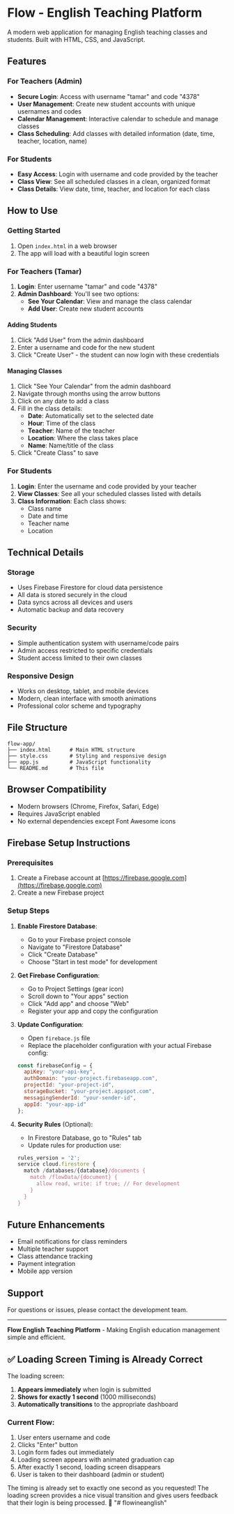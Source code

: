 # Flow - English Teaching Platform

A modern web application for managing English teaching classes and students. Built with HTML, CSS, and JavaScript.

## Features

### For Teachers (Admin)
- **Secure Login**: Access with username "tamar" and code "4378"
- **User Management**: Create new student accounts with unique usernames and codes
- **Calendar Management**: Interactive calendar to schedule and manage classes
- **Class Scheduling**: Add classes with detailed information (date, time, teacher, location, name)

### For Students
- **Easy Access**: Login with username and code provided by the teacher
- **Class View**: See all scheduled classes in a clean, organized format
- **Class Details**: View date, time, teacher, and location for each class

## How to Use

### Getting Started
1. Open `index.html` in a web browser
2. The app will load with a beautiful login screen

### For Teachers (Tamar)
1. **Login**: Enter username "tamar" and code "4378"
2. **Admin Dashboard**: You'll see two options:
   - **See Your Calendar**: View and manage the class calendar
   - **Add User**: Create new student accounts

#### Adding Students
1. Click "Add User" from the admin dashboard
2. Enter a username and code for the new student
3. Click "Create User" - the student can now login with these credentials

#### Managing Classes
1. Click "See Your Calendar" from the admin dashboard
2. Navigate through months using the arrow buttons
3. Click on any date to add a class
4. Fill in the class details:
   - **Date**: Automatically set to the selected date
   - **Hour**: Time of the class
   - **Teacher**: Name of the teacher
   - **Location**: Where the class takes place
   - **Name**: Name/title of the class
5. Click "Create Class" to save

### For Students
1. **Login**: Enter the username and code provided by your teacher
2. **View Classes**: See all your scheduled classes listed with details
3. **Class Information**: Each class shows:
   - Class name
   - Date and time
   - Teacher name
   - Location

## Technical Details

### Storage
- Uses Firebase Firestore for cloud data persistence
- All data is stored securely in the cloud
- Data syncs across all devices and users
- Automatic backup and data recovery

### Security
- Simple authentication system with username/code pairs
- Admin access restricted to specific credentials
- Student access limited to their own classes

### Responsive Design
- Works on desktop, tablet, and mobile devices
- Modern, clean interface with smooth animations
- Professional color scheme and typography

## File Structure
```
flow-app/
├── index.html      # Main HTML structure
├── style.css       # Styling and responsive design
├── app.js          # JavaScript functionality
└── README.md       # This file
```

## Browser Compatibility
- Modern browsers (Chrome, Firefox, Safari, Edge)
- Requires JavaScript enabled
- No external dependencies except Font Awesome icons

## Firebase Setup Instructions

### Prerequisites
1. Create a Firebase account at [https://firebase.google.com](https://firebase.google.com)
2. Create a new Firebase project

### Setup Steps
1. **Enable Firestore Database**:
   - Go to your Firebase project console
   - Navigate to "Firestore Database"
   - Click "Create Database"
   - Choose "Start in test mode" for development

2. **Get Firebase Configuration**:
   - Go to Project Settings (gear icon)
   - Scroll down to "Your apps" section
   - Click "Add app" and choose "Web"
   - Register your app and copy the configuration

3. **Update Configuration**:
   - Open `firebace.js` file
   - Replace the placeholder configuration with your actual Firebase config:
   ```javascript
   const firebaseConfig = {
     apiKey: "your-api-key",
     authDomain: "your-project.firebaseapp.com",
     projectId: "your-project-id",
     storageBucket: "your-project.appspot.com",
     messagingSenderId: "your-sender-id",
     appId: "your-app-id"
   };
   ```

4. **Security Rules** (Optional):
   - In Firestore Database, go to "Rules" tab
   - Update rules for production use:
   ```javascript
   rules_version = '2';
   service cloud.firestore {
     match /databases/{database}/documents {
       match /flowData/{document} {
         allow read, write: if true; // For development
       }
     }
   }
   ```

## Future Enhancements
- Email notifications for class reminders
- Multiple teacher support
- Class attendance tracking
- Payment integration
- Mobile app version

## Support
For questions or issues, please contact the development team.

---

**Flow English Teaching Platform** - Making English education management simple and efficient. 

## ✅ **Loading Screen Timing is Already Correct**

The loading screen:
1. **Appears immediately** when login is submitted
2. **Shows for exactly 1 second** (1000 milliseconds)
3. **Automatically transitions** to the appropriate dashboard

### **Current Flow:**
1. User enters username and code
2. Clicks "Enter" button
3. Login form fades out immediately
4. Loading screen appears with animated graduation cap
5. After exactly 1 second, loading screen disappears
6. User is taken to their dashboard (admin or student)

The timing is already set to exactly one second as you requested! The loading screen provides a nice visual transition and gives users feedback that their login is being processed. 🎉 "# flowineanglish" 
